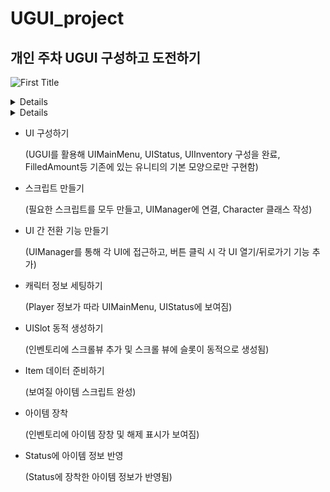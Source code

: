 # UGUI_project
## 개인 주차 UGUI 구성하고 도전하기

![First Title](https://github.com/user-attachments/assets/cff1d720-1572-4424-bd5d-402cf327b298)

<details>
<div markdown="1">

![Second Title](https://github.com/user-attachments/assets/68c024f0-78fe-432a-98ea-596dbe5e5967)

</div>
</details>

<details>
<div markdown="1">

![Thrid title](https://github.com/user-attachments/assets/6559c33f-2436-4e4a-80a3-8ef4e5041b7d)

</div>
</details>




- UI 구성하기
  
  (UGUI를 활용해 UIMainMenu, UIStatus, UIInventory 구성을 완료, FilledAmount등 기존에 있는 유니티의 기본 모양으로만 구현함)

- 스크립트 만들기

  (필요한 스크립트를 모두 만들고, UIManager에 연결, Character 클래스 작성)
  
- UI 간 전환 기능 만들기

  (UIManager를 통해 각 UI에 접근하고, 버튼 클릭 시 각 UI 열기/뒤로가기 기능 추가)
  
- 캐릭터 정보 세팅하기

  (Player 정보가 따라 UIMainMenu, UIStatus에 보여짐)
  
- UISlot 동적 생성하기

  (인벤토리에 스크롤뷰 추가 및 스크롤 뷰에 슬롯이 동적으로 생성됨)
  
- Item 데이터 준비하기

  (보여질 아이템 스크립트 완성)
  
- 아이템 장착

  (인벤토리에 아이템 장창 및 해제 표시가 보여짐)
  
- Status에 아이템 정보 반영

  (Status에 장착한 아이템 정보가 반영됨)
